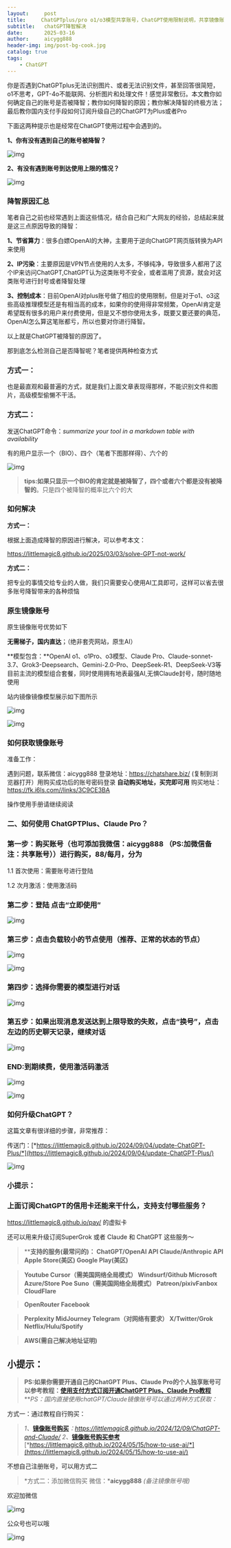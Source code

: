 ```yaml
---
layout:     post
title:     ChatGPTplus/pro o1/o3模型共享账号，ChatGPT使用限制说明，共享镜像账号解决ChatGPT降智且无限制使用附国内如何订阅ChatGPTplus/Pro
subtitle:   chatGPT降智解决
date:       2025-03-16
author:     aicygg888
header-img: img/post-bg-cook.jpg
catalog: true
tags:
    - ChatGPT
---
```


你是否遇到ChatGPTplus无法识别图片、或者无法识别文件，甚至回答很简短，o1不思考，GPT-4o不能联网、分析图片和处理文件！感觉非常敷衍。本文教你如何确定自己的账号是否被降智；教你如何降智的原因；教你解决降智的终极方法；最后教你国内支付手段如何订阅升级自己的ChatGPT为Plus或者Pro

下面这两种提示也是经常在ChatGPT使用过程中会遇到的。

**1、你有没有遇到自己的账号被降智？**

![img](https://picx.zhimg.com/80/v2-f65090a5b3ec162899336c2430a43eb9_720w.png)



**2、有没有遇到账号到达使用上限的情况？**

![img](https://picx.zhimg.com/80/v2-06e87c72693a599323531400c55890bc_720w.png)

### 降智原因汇总

笔者自己之前也经常遇到上面这些情况，结合自己和广大网友的经验，总结起来就是这三点原因导致的降智：

**1、节省算力**：很多白嫖OpenAI的大神，主要用于逆向ChatGPT网页版转换为API来使用

**2、IP污染**：主要原因是VPN节点使用的人太多，不够纯净，导致很多人都用了这个IP来访问ChatGPT,ChatGPT认为这类账号不安全，或者滥用了资源，就会对这类账号进行封号或者降智处理

**3、控制成本**：目前OpenAI对plus账号做了相应的使用限制，但是对于o1、o3这些高级推理模型还是有相当高的成本，如果你的使用得非常频繁，OpenAI肯定是希望既有很多的用户来付费使用，但是又不想你使用太多，既要又要还要的典范，OpenAI怎么算这笔账都亏，所以也要对你进行降智。

以上就是ChatGPT被降智的原因了。

那到底怎么检测自己是否降智呢？笔者提供两种检查方式

### 方式一：

也是最直观和最普遍的方式，就是我们上面文章表现得那样，不能识别文件和图片，高级模型偷懒不干活。

### 方式二：

发送ChatGPT命令：*summarize your tool in a markdown table with availability*

有的用户显示一个（BIO）、四个（笔者下图那样得）、六个的

![img](https://pic1.zhimg.com/80/v2-c08e43e9f9b4d0e4506f39282e6b5ca6_720w.png)

>  **tips:如果只显示一个BIO的肯定就是被降智了，四个或者六个都是没有被降智的**。只是四个被降智的概率比六个的大

### 如何解决

**方式一：**

根据上面造成降智的原因进行解决，可以参考本文：

https://littlemagic8.github.io/2025/03/03/solve-GPT-not-work/

**方式二：**

把专业的事情交给专业的人做，我们只需要安心使用AI工具即可，这样可以省去很多账号降智带来的各种烦恼

### 原生镜像账号

原生镜像账号优势如下

**无需梯子，国内直达**；（绝非套壳网站，原生AI）

**模型包含：**OpenAI o1、o1Pro、o3模型、Claude Pro、Claude-sonnet-3.7、Grok3-Deepsearch、Gemini-2.0-Pro、DeepSeek-R1、DeepSeek-V3等目前主流的模型组合套餐，同时使用拥有地表最强AI,无惧Claude封号，随时随地使用

站内镜像镜像模型展示如下图所示

![img](https://picx.zhimg.com/80/v2-b4fe0b67ef6ab5458f8a657a4b30c3b6_720w.png)



![img](https://pic1.zhimg.com/80/v2-e0bbc356133c04ccc10ddcfb58da6ee6_720w.png)

### 如何获取镜像账号

准备工作：

遇到问题，联系微信：aicygg888
登录地址：https://chatshare.biz/ (复制到浏览器打开）用购买成功后的账号密码登录
**自动购买地址，买完即可用** 购买地址：https://fk.i6ls.com//links/3C9CE3BA

操作使用手册请继续阅读

### 二、如何使用 ChatGPTPlus、Claude Pro？

### 第一步：购买账号（也可添加我微信：aicygg888 （PS:加微信备注：共享账号））进行购买，88/每月，分为

1.1 首次使用：需要账号进行登陆

1.2 次月激活：使用激活码

### 第二步：登陆 点击“立即使用”

![img](https://pica.zhimg.com/80/v2-f5b1ef3c40971f26ec7652e20bc176b1_720w.png)

### 第三步：点击负载较小的节点使用（推荐、正常的状态的节点）

![img](https://pic1.zhimg.com/80/v2-f61081023431ffd63a16b0e9d6b3b1ea_720w.png)



![img](https://pic1.zhimg.com/80/v2-c4f4f36d564e53ddfa05bc4d6dd09824_720w.png)

### 第四步：选择你需要的模型进行对话

![img](https://picx.zhimg.com/80/v2-c35419fa9a6497654f933a8fb0cc1a8a_720w.png)

### 第五步：如果出现消息发送达到上限导致的失败，点击“换号”，点击左边的历史聊天记录，继续对话

![img](https://picx.zhimg.com/80/v2-d375699d5019465458a267fa2a89d8a9_720w.png)

### END:到期续费，使用激活码激活

![img](https://pic1.zhimg.com/80/v2-98159cd7e11b6e3b37b6f817c7c03293_720w.png)



![img](https://picx.zhimg.com/80/v2-7a4d9ac76ba218f0eb2914ad27ba8b26_720w.png)

### 如何升级ChatGPT？

这篇文章有很详细的步骤，非常推荐：

传送门：[*https://littlemagic8.github.io/2024/09/04/update-ChatGPT-Plus/*](https://littlemagic8.github.io/2024/09/04/update-ChatGPT-Plus/)

![img](https://picx.zhimg.com/80/v2-1e34d95367667144df8457ad4131344e_720w.png)

### 小提示：

### 上面订阅ChatGPT的信用卡还能来干什么，支持支付哪些服务？

https://littlemagic8.github.io/pay/ 的虚拟卡

还可以用来升级订阅SuperGrok 或者 Claude 和 ChatGPT 这些服务～

> ****支持的服务(最常问的)： ChatGPT/OpenAI API Claude/Anthropic API Apple Store(美区) Google Play(美区)**

> **Youtube Cursor（需美国网络全局模式） Windsurf/Github Microsoft Azure/Store Poe Suno（需美国网络全局模式） Patreon/pixivFanbox CloudFlare**

> **OpenRouter Facebook**

> **Perplexity MidJourney Telegram（对网络有要求） X/Twitter/Grok Netflix/Hulu/Spotify**

> **AWS(需自己解决地址证明)**

## 小提示：

> **PS:如果你需要开通自己的ChatGPT Plus、Claude Pro的个人独享账号可以参考教程：**[**使用支付方式订阅开通ChatGPT Plus、Claude Pro教程**](https://littlemagic8.github.io/2024/09/04/update-ChatGPT-Plus/) ***PS：国内直接使用chatGPT/Claude镜像账号可以通过两种方式获取：*

方式一：通过教程自行购买：

> *1、*[**镜像账号购买**](https://littlemagic8.github.io/2024/12/09/ChatGPT-and-Cluade/)*：https://littlemagic8.github.io/2024/12/09/ChatGPT-and-Cluade/* *2、*[**镜像账号购买参考**](https://littlemagic8.github.io/2024/05/15/how-to-use-ai/) [*https://littlemagic8.github.io/2024/05/15/how-to-use-ai/*](https://littlemagic8.github.io/2024/05/15/how-to-use-ai/)

不想自己注册账号，可以用方式二

> *方式二：添加微信购买 微信：***aicygg888** *(备注镜像账号哦)*

欢迎加微信

![img](https://picx.zhimg.com/80/v2-46f7cfd62d1e94381388ab08b0fea3af_720w.png)

公众号也可以哦

![img](https://pic1.zhimg.com/80/v2-4e622b64238b20948a02e0c988ca5704_720w.png)
